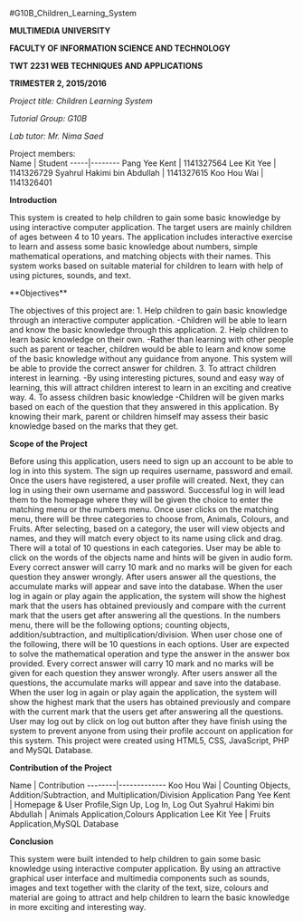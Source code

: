 #G10B_Children_Learning_System
**<p>MULTIMEDIA UNIVERSITY</p>**
**<p>FACULTY OF INFORMATION SCIENCE AND TECHNOLOGY</p>**
**<p>TWT 2231 WEB TECHNIQUES AND APPLICATIONS</p>**
**<p>TRIMESTER 2, 2015/2016</p>**

_<p>Project title: Children Learning System</P>_
_<p>Tutorial Group: G10B</p>_
_<p>Lab tutor: Mr. Nima Saed</p>_
Project members:	
Name | Student
-----|--------
Pang Yee Kent | 1141327564
Lee Kit Yee | 1141326729
Syahrul Hakimi bin Abdullah | 1141327615
Koo Hou Wai | 1141326401

**Introduction**
<p>This system is created to help children to gain some basic knowledge by using interactive computer application. The target users are mainly children of ages between 4 to 10 years.  The application includes interactive exercise to learn and assess some basic knowledge about numbers, simple mathematical operations, and matching objects with their names. This system works based on suitable material for children to learn with help of using pictures, sounds, and text.</p>
**Objectives**
<p>The objectives of this project are:
1. Help children to gain basic knowledge through an interactive computer application. 
  -Children will be able to learn and know the basic knowledge through this application.
2. Help children to learn basic knowledge on their own.
  -Rather than learning with other people such as parent or teacher, children would be able to learn and know some of the basic knowledge without any guidance from anyone. This system will be able to provide the correct answer for children.
3. To attract children interest in learning.
  -By using interesting pictures, sound and easy way of learning, this will attract children interest to learn in an exciting and creative way. 
4. To assess children basic knowledge
  -Children will be given marks based on each of the question that they answered in this application. By knowing their mark, parent or children himself may assess their basic knowledge based on the marks that they get.</p>

**Scope of the Project**
<p>Before using this application, users need to sign up an account to be able to log in into this system.  The sign up requires username, password and email. Once the users have registered, a user profile will created. Next, they can log in using their own username and password. Successful log in will lead them to the homepage where they will be given the choice to enter the matching menu or the numbers menu.
Once user clicks on the matching menu, there will be three categories to choose from, Animals, Colours, and Fruits. After selecting, based on a category, the user will view objects and names, and they will match every object to its name using click and drag. There will a total of 10 questions in each categories. User may be able to click on the words of the objects name and hints will be given in audio form.  Every correct answer will carry 10 mark and no marks will be given for each question they answer wrongly. After users answer all the questions, the accumulate marks will appear and save into the database. When the user log in again or play again the application, the system will show the highest mark that the users has obtained previously and compare with the current mark that the users get after answering all the questions. 
In the numbers menu, there will be the following options; counting objects, addition/subtraction, and multiplication/division. When user chose one of the following, there will be 10 questions in each options. User are expected to solve the mathematical operation and type the answer in the answer box provided. Every correct answer will carry 10 mark and no marks will be given for each question they answer wrongly. After users answer all the questions, the accumulate marks will appear and save into the database. When the user log in again or play again the application, the system will show the highest mark that the users has obtained previously and compare with the current mark that the users get after answering all the questions. 
User may log out by click on log out button after they have finish using the system to prevent anyone from using their profile account on application for this system.
This project were created using HTML5, CSS, JavaScript, PHP and MySQL Database.</p>

**Contribution of the Project**
<p>Name |	Contribution
--------|-------------
Koo Hou Wai |	Counting Objects, Addition/Subtraction, and Multiplication/Division Application
Pang Yee Kent |	Homepage & User Profile,Sign Up, Log In, Log Out
Syahrul Hakimi bin Abdullah | Animals Application,Colours Application
Lee Kit Yee |	Fruits Application,MySQL Database</p>

**Conclusion**
<p>This system were built intended to help children to gain some basic knowledge using interactive
computer application. By using an attractive graphical user interface and multimedia components such as sounds, images and text together with the clarity of the text, size, colours and material are going to attract and help children to learn the basic knowledge in more exciting and interesting way.</p>

